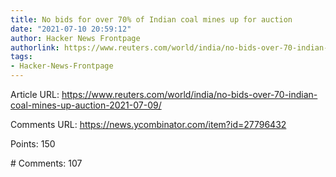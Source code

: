 ```yaml
---
title: No bids for over 70% of Indian coal mines up for auction
date: "2021-07-10 20:59:12"
author: Hacker News Frontpage
authorlink: https://www.reuters.com/world/india/no-bids-over-70-indian-coal-mines-up-auction-2021-07-09/
tags:
- Hacker-News-Frontpage
---
```


<p>Article URL: <a href="https://www.reuters.com/world/india/no-bids-over-70-indian-coal-mines-up-auction-2021-07-09/">https://www.reuters.com/world/india/no-bids-over-70-indian-coal-mines-up-auction-2021-07-09/</a></p>
<p>Comments URL: <a href="https://news.ycombinator.com/item?id=27796432">https://news.ycombinator.com/item?id=27796432</a></p>
<p>Points: 150</p>
<p># Comments: 107</p>
